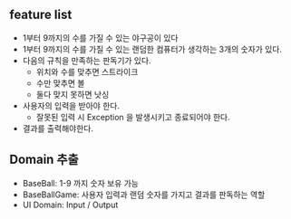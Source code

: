## feature list
- 1부터 9까지의 수를 가질 수 있는 야구공이 있다
- 1부터 9까지의 수를 가질 수 있는 랜덤한 컴퓨터가 생각하는 3개의 숫자가 있다.
- 다음의 규칙을 만족하는 판독기가 있다.
    - 위치와 수를 맞추면 스트라이크
    - 수만 맞추면 볼
    - 둘다 맞지 못하면 낫싱 
- 사용자의 입력을 받아야 한다.
    - 잘못된 입력 시 Exception 을 발생시키고 종료되어야 한다. 
- 결과를 출력해야한다.   
    
## Domain 추출
- BaseBall: 1-9 까지 숫자 보유 가능 
- BaseBallGame: 사용자 입력과 랜덤 숫자를 가지고 결과를 판독하는 역할 
- UI Domain: Input / Output  

